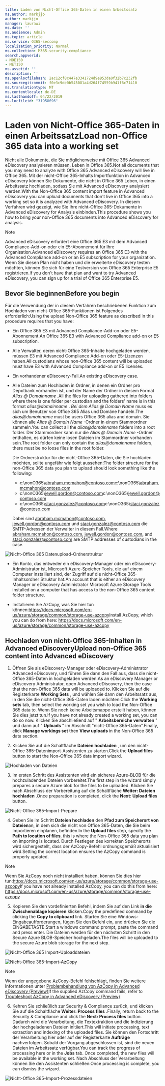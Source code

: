 ```yaml
---
title: Laden von Nicht-Office 365-Daten in einen Arbeitssatz
ms.author: markjjo
author: markjjo
manager: laurawi
ms.date: ''
ms.audience: Admin
ms.topic: article
ms.service: O365-seccomp
localization_priority: Normal
ms.collection: M365-security-compliance
search.appverid:
- MOE150
- MET150
ms.assetid: ''
description: ''
ms.openlocfilehash: 2ac12cf8c447e3341724d9e853da0f32b7c232fb
ms.sourcegitcommit: f0e3c9de0b545081a4d264f74559b941f6c71410
ms.translationtype: MT
ms.contentlocale: de-DE
ms.lasthandoff: 04/22/2019
ms.locfileid: "31958696"
---
```

# <a name="load-non-office-365-data-into-a-working-set"></a><span data-ttu-id="8d8d8-102">Laden von Nicht-Office 365-Daten in einen Arbeitssatz</span><span class="sxs-lookup"><span data-stu-id="8d8d8-102">Load non-Office 365 data into a working set</span></span>

<span data-ttu-id="8d8d8-103">Nicht alle Dokumente, die Sie möglicherweise mit Office 365 Advanced eDiscovery analysieren müssen, Leben in Office 365.</span><span class="sxs-lookup"><span data-stu-id="8d8d8-103">Not all documents that you may need to analyze with Office 365 Advanced eDiscovery will live in Office 365.</span></span> <span data-ttu-id="8d8d8-104">Mit der nicht-Office 365-Inhalts Importfunktion in Advanced eDiscovery können Sie Dokumente, die nicht in Office 365 Leben, in einen Arbeitssatz hochladen, sodass Sie mit Advanced eDiscovery analysiert werden.</span><span class="sxs-lookup"><span data-stu-id="8d8d8-104">With the Non-Office 365 content import feature in Advanced eDiscovery you can upload documents that don't live in Office 365 into a working set so it is analyzed with Advanced eDiscovery.</span></span> <span data-ttu-id="8d8d8-105">In diesem Verfahren wird gezeigt, wie Sie Ihre nicht-Office 365-Dokumente in Advanced eDiscovery for Analysis einbinden.</span><span class="sxs-lookup"><span data-stu-id="8d8d8-105">This procedure shows you how to bring your non-Office 365 documents into Advanced eDiscovery for analysis.</span></span>

>[!Note]
><span data-ttu-id="8d8d8-106">Advanced eDiscovery erfordert eine Office 365 E3 mit dem Advanced Compliance-Add-on oder ein E5-Abonnement für Ihre Organisation.</span><span class="sxs-lookup"><span data-stu-id="8d8d8-106">Advanced eDiscovery requires an Office 365 E3 with the Advanced Compliance add-on or an E5 subscription for your organization.</span></span> <span data-ttu-id="8d8d8-107">Wenn Sie diesen Plan nicht haben und die erweiterte eDiscovery testen möchten, können Sie sich für eine Testversion von Office 365 Enterprise E5 registrieren.</span><span class="sxs-lookup"><span data-stu-id="8d8d8-107">If you don't have that plan and want to try Advanced eDiscovery, you can sign up for a trial of Office 365 Enterprise E5.</span></span>

## <a name="before-you-begin"></a><span data-ttu-id="8d8d8-108">Bevor Sie beginnen</span><span class="sxs-lookup"><span data-stu-id="8d8d8-108">Before you begin</span></span>
<span data-ttu-id="8d8d8-109">Für die Verwendung der in diesem Verfahren beschriebenen Funktion zum Hochladen von nicht-Office 365-Funktionen ist Folgendes erforderlich:</span><span class="sxs-lookup"><span data-stu-id="8d8d8-109">Using the upload Non-Office 365 feature as described in this procedure requires that you have:</span></span>

- <span data-ttu-id="8d8d8-110">Ein Office 365 E3 mit Advanced Compliance-Add-on oder E5-Abonnement.</span><span class="sxs-lookup"><span data-stu-id="8d8d8-110">An Office 365 E3 with Advanced Compliance add-on or E5 subscription.</span></span>

- <span data-ttu-id="8d8d8-111">Alle Verwalter, deren nicht-Office 365-Inhalte hochgeladen werden, müssen E3 mit Advanced Compliance Add-on oder E5-Lizenzen haben.</span><span class="sxs-lookup"><span data-stu-id="8d8d8-111">All custodians whose non-Office 365 content will be uploaded must have E3 with Advanced Compliance add-on or E5 licenses.</span></span>

- <span data-ttu-id="8d8d8-112">Ein vorhandener eDiscovery-Fall.</span><span class="sxs-lookup"><span data-stu-id="8d8d8-112">An existing eDiscovery case.</span></span>

- <span data-ttu-id="8d8d8-113">Alle Dateien zum Hochladen in Ordner, in denen ein Ordner pro Depotbank vorhanden ist, und der Name der Ordner in diesem Format *Alias @ Domainname* .</span><span class="sxs-lookup"><span data-stu-id="8d8d8-113">All the files for uploading gathered into folders where there is one folder per custodian and the folders' name is in this format *alias@domainname* .</span></span> <span data-ttu-id="8d8d8-114">*Bei dem Alias @ Domain Name* muss es sich um Benutzer von Office 365 Alias und Domäne handeln.</span><span class="sxs-lookup"><span data-stu-id="8d8d8-114">The *alias@domainname* must be users Office 365 alias and domain.</span></span> <span data-ttu-id="8d8d8-115">Sie können alle *Alias @ Domain Name* -Ordner in einem Stammordner sammeln.</span><span class="sxs-lookup"><span data-stu-id="8d8d8-115">You can collect all the *alias@domainname* folders into a root folder.</span></span> <span data-ttu-id="8d8d8-116">Der Stammordner kann nur die *Alias @ Domain Name* -Ordner enthalten, es dürfen keine losen Dateien im Stammordner vorhanden sein.</span><span class="sxs-lookup"><span data-stu-id="8d8d8-116">The root folder can only contain the *alias@domainname* folders, there must be no loose files in the root folder.</span></span>

   <span data-ttu-id="8d8d8-117">Die Ordnerstruktur für die nicht-Office 365-Daten, die Sie hochladen möchten, sollte ungefähr wie folgt aussehen:</span><span class="sxs-lookup"><span data-stu-id="8d8d8-117">The folder structure for the non-Office 365 data you plan to upload should look something like the following:</span></span>

   - <span data-ttu-id="8d8d8-118">c:\nonO365\abraham.mcmahon@contoso.com</span><span class="sxs-lookup"><span data-stu-id="8d8d8-118">c:\nonO365\abraham.mcmahon@contoso.com</span></span>
   - <span data-ttu-id="8d8d8-119">c:\nonO365\jewell.gordon@contoso.com</span><span class="sxs-lookup"><span data-stu-id="8d8d8-119">c:\nonO365\jewell.gordon@contoso.com</span></span>
   - <span data-ttu-id="8d8d8-120">c:\nonO365\staci.gonzalez@contoso.com</span><span class="sxs-lookup"><span data-stu-id="8d8d8-120">c:\nonO365\staci.gonzalez@contoso.com</span></span>

   <span data-ttu-id="8d8d8-121">Dabei sind abraham.mcmahon@contoso.com, jewell.gordon@contoso.com und staci.gonzalez@contoso.com die SMTP-Adressen der Verwalter in diesem Fall.</span><span class="sxs-lookup"><span data-stu-id="8d8d8-121">Where abraham.mcmahon@contoso.com, jewell.gordon@contoso.com, and staci.gonzalez@contoso.com are SMTP addresses of custodians in the case.</span></span>

![Nicht-Office 365 Datenupload-Ordnerstruktur](../media/3f2dde84-294e-48ea-b44b-7437bd25284c.png)

- <span data-ttu-id="8d8d8-123">Ein Konto, das entweder ein eDiscovery-Manager oder ein eDiscovery-Administrator ist, Microsoft Azure-Speicher Tools, die auf einem Computer installiert sind, der Zugriff auf die nicht-Office 365-Inhaltsordner Struktur hat.</span><span class="sxs-lookup"><span data-stu-id="8d8d8-123">An account that is either an eDiscovery Manager or eDiscovery Administrator Microsoft Azure Storage Tools installed on a computer that has access to the non-Office 365 content folder structure.</span></span>

- <span data-ttu-id="8d8d8-124">Installieren Sie AzCopy, was Sie hier tun können:https://docs.microsoft.com/en-us/azure/storage/common/storage-use-azcopy</span><span class="sxs-lookup"><span data-stu-id="8d8d8-124">Install AzCopy, which you can do from here: https://docs.microsoft.com/en-us/azure/storage/common/storage-use-azcopy</span></span>

## <a name="upload-non-office-365-content-into-advanced-ediscovery"></a><span data-ttu-id="8d8d8-125">Hochladen von nicht-Office 365-Inhalten in Advanced eDiscovery</span><span class="sxs-lookup"><span data-stu-id="8d8d8-125">Upload non-Office 365 content into Advanced eDiscovery</span></span>

1. <span data-ttu-id="8d8d8-126">Öffnen Sie als eDiscovery-Manager oder eDiscovery-Administrator Advanced eDiscovery, und führen Sie dann den Fall aus, dass die nicht-Office 365-Daten in hochgeladen werden.</span><span class="sxs-lookup"><span data-stu-id="8d8d8-126">As an eDiscovery Manager or eDiscovery Administrator, open Advanced eDiscovery, then the case that the non-Office 365 data will be uploaded to.</span></span>  <span data-ttu-id="8d8d8-127">Klicken Sie auf die Registerkarte **Working Sets** , und wählen Sie dann den Arbeitssatz aus, in den Sie die nicht-Office 365-Daten laden möchten.</span><span class="sxs-lookup"><span data-stu-id="8d8d8-127">Click the **Working sets** tab, then select the working set you wish to load the Non-Office 365 data to.</span></span>  <span data-ttu-id="8d8d8-128">Wenn Sie noch keine Arbeitsmappe erstellt haben, können Sie dies jetzt tun.</span><span class="sxs-lookup"><span data-stu-id="8d8d8-128">If you have not already created a working set, you can do so now.</span></span>  <span data-ttu-id="8d8d8-129">Klicken Sie abschließend auf " **Arbeitsbereiche verwalten** " und dann auf " **Uploads** " im Abschnitt "nicht-Office 365-Daten".</span><span class="sxs-lookup"><span data-stu-id="8d8d8-129">Finally, click **Manage workings set** then **View uploads** in the Non-Office 365 data section.</span></span>

2. <span data-ttu-id="8d8d8-130">Klicken Sie auf die Schaltfläche **Dateien hochladen** , um den nicht-Office 365-Datenimport-Assistenten zu starten.</span><span class="sxs-lookup"><span data-stu-id="8d8d8-130">Click the **Upload files** button to start the Non-Office 365 data import wizard.</span></span>

![Hochladen von Dateien](../media/574f4059-4146-4058-9df3-ec97cf28d7c7.png)

3. <span data-ttu-id="8d8d8-132">Im ersten Schritt des Assistenten wird ein sicheres Azure-BLOB für die hochzuladenden Dateien vorbereitet.</span><span class="sxs-lookup"><span data-stu-id="8d8d8-132">The first step in the wizard simply prepares a secure Azure blob for the files to be uploaded.</span></span>  <span data-ttu-id="8d8d8-133">Klicken Sie nach Abschluss der Vorbereitung auf die Schaltfläche **Weiter: Dateien hochladen** .</span><span class="sxs-lookup"><span data-stu-id="8d8d8-133">Once preparation is completed, click the **Next: Upload files** button.</span></span>

![Nicht-Office 365-Import-Prepare](../media/0670a347-a578-454a-9b3d-e70ef47aec57.png)
 
4. <span data-ttu-id="8d8d8-135">Geben Sie im Schritt **Dateien hochladen** den **Pfad zum Speicherort von Dateien**an, in dem sich die nicht von Office 365-Daten, die Sie beim Importieren einplanen, befinden.</span><span class="sxs-lookup"><span data-stu-id="8d8d8-135">In the **Upload files** step, specify the **Path to location of files**, this is where the Non-Office 365 data you plan on importing is located.</span></span>  <span data-ttu-id="8d8d8-136">Durch Festlegen des korrekten Speicherorts wird sichergestellt, dass der AzCopy-Befehl ordnungsgemäß aktualisiert wird.</span><span class="sxs-lookup"><span data-stu-id="8d8d8-136">Setting the correct location ensures the AzCopy command is properly updated.</span></span>

> [!NOTE]
> <span data-ttu-id="8d8d8-137">Wenn Sie AzCopy noch nicht installiert haben, können Sie dies hier tun:https://docs.microsoft.com/en-us/azure/storage/common/storage-use-azcopy</span><span class="sxs-lookup"><span data-stu-id="8d8d8-137">If you have not already installed AzCopy, you can do this from here: https://docs.microsoft.com/en-us/azure/storage/common/storage-use-azcopy</span></span>

5. <span data-ttu-id="8d8d8-138">Kopieren Sie den vordefinierten Befehl, indem Sie auf den Link **in die Zwischenablage kopieren** klicken.</span><span class="sxs-lookup"><span data-stu-id="8d8d8-138">Copy the predefined command by clicking the **Copy to clipboard** link.</span></span> <span data-ttu-id="8d8d8-139">Starten Sie eine Windows-Eingabeaufforderungen, fügen Sie den Befehl ein, und drücken Sie die EINGABETASTE.</span><span class="sxs-lookup"><span data-stu-id="8d8d8-139">Start a windows command prompt, paste the command and press enter.</span></span>  <span data-ttu-id="8d8d8-140">Die Dateien werden für den nächsten Schritt in den Secure Azure BLOB-Speicher hochgeladen.</span><span class="sxs-lookup"><span data-stu-id="8d8d8-140">The files will be uploaded to the secure Azure blob storage for the next step.</span></span>

![Nicht-Office 365 Import-Uploaddateien](../media/3ea53b5d-7f9b-4dfc-ba63-90a38c14d41a.png)

![Nicht-Office 365-Import-AzCopy](../media/504e2dbe-f36f-4f36-9b08-04aea85d8250.png)

> [!NOTE]
> <span data-ttu-id="8d8d8-143">Wenn der angegebene AzCopy-Befehl fehlschlägt, finden Sie weitere Informationen unter [Problembehandlung von AzCopy in Advanced eDiscovery (Preview)](troubleshooting-azcopy.md)</span><span class="sxs-lookup"><span data-stu-id="8d8d8-143">If the supplied AzCopy command fails, refer to [Troubleshoot AzCopy in Advanced eDiscovery (Preview)](troubleshooting-azcopy.md)</span></span>

6. <span data-ttu-id="8d8d8-144">Kehren Sie schließlich zur Security & Compliance zurück, und klicken Sie auf die Schaltfläche **Weiter: Process files** .</span><span class="sxs-lookup"><span data-stu-id="8d8d8-144">Finally, return back to the Security & Compliance and click the **Next: Process files** button.</span></span>  <span data-ttu-id="8d8d8-145">Dadurch wird die Verarbeitung, die Textextraktion und die Indizierung der hochgeladenen Dateien initiiert.</span><span class="sxs-lookup"><span data-stu-id="8d8d8-145">This will initiate processing, text extraction and indexing of the uploaded files.</span></span>  <span data-ttu-id="8d8d8-146">Sie können den Fortschritt der Verarbeitung hier oder auf der Registerkarte **Aufträge** nachverfolgen.  Sobald der Vorgang abgeschlossen ist, sind die neuen Dateien im Arbeitssatz verfügbar.</span><span class="sxs-lookup"><span data-stu-id="8d8d8-146">You can track the progress of processing here or in the **Jobs** tab.  Once completed, the new files will be available in the working set.</span></span>  <span data-ttu-id="8d8d8-147">Nach Abschluss der Verarbeitung können Sie den Assistenten schließen.</span><span class="sxs-lookup"><span data-stu-id="8d8d8-147">Once processing is complete, you can dismiss the wizard.</span></span>

![Nicht-Office 365-Import-Prozessdateien](../media/218b1545-416a-4a9f-9b25-3b70e8508f67.png)

